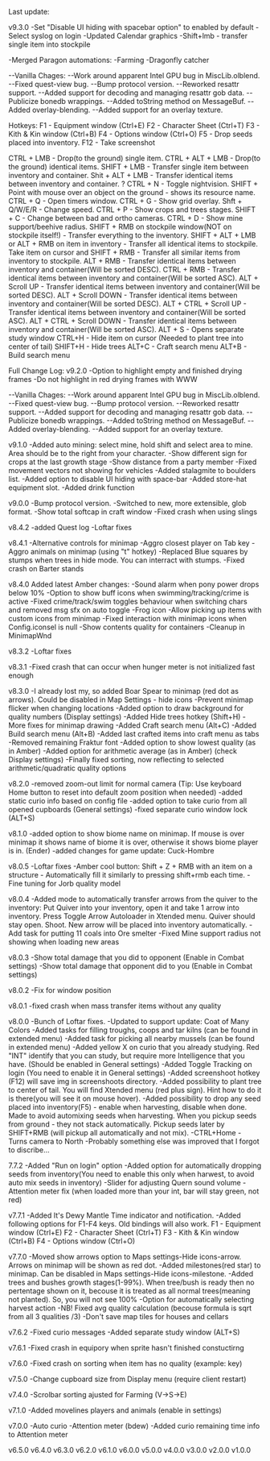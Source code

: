 Last update:

v9.3.0
-Set "Disable UI hiding with spacebar option" to enabled by default
-Select syslog on login
-Updated Calendar graphics
-Shift+lmb - transfer single item into stockpile

-Merged Paragon automations:
-Farming
-Dragonfly catcher

--Vanilla Chages:
--Work around apparent Intel GPU bug in MiscLib.olblend.
--Fixed quest-view bug.
--Bump protocol version.
--Reworked resattr support.
--Added support for decoding and managing resattr gob data.
--Publicize bonedb wrappings.
--Added toString method on MessageBuf.
--Added overlay-blending.
--Added support for an overlay texture.
 
Hotkeys:
F1 - Equipment window (Ctrl+E)
F2 - Character Sheet (Ctrl+T)
F3 - Kith & Kin window (Ctrl+B)
F4 - Options window (Ctrl+O)
F5 - Drop seeds placed into inventory.
F12 - Take screenshot

CTRL + LMB - Drop(to the ground) single item.
CTRL + ALT + LMB - Drop(to the ground) identical items.
SHIFT + LMB - Transfer single item between inventory and container.
Shit + ALT + LMB - Transfer identical items between inventory and container. ?
CTRL + N - Toggle nightvision.
SHIFT + Point with mouse over an object on the ground - shows its resource name.
CTRL + Q - Open timers window.
CTRL + G - Show grid overlay.
Shft + Q/W/E/R - Change speed.
CTRL + P - Show crops and trees stages.
SHIFT + C - Change between bad and ortho cameras.
CTRL + D - Show mine support/beehive radius.
SHIFT + RMB on stockpile window(NOT on stockpile itself!) - Transfer everything to the inventory.
SHIFT + ALT + LMB or ALT + RMB on item in inventory - Transfer all identical items to stockpile.
Take item on cursor and SHIFT + RMB - Transfer all similar items from inventory to stockpile.
ALT + RMB - Transfer identical items between inventory and container(Will be sorted DESC).
CTRL + RMB - Transfer identical items between inventory and container(Will be sorted ASC).
ALT + Scroll UP - Transfer identical items between inventory and container(Will be sorted DESC).
ALT + Scroll DOWN - Transfer identical items between inventory and container(Will be sorted DESC).
ALT + CTRL + Scroll UP - Transfer identical items between inventory and container(Will be sorted ASC).
ALT + CTRL + Scroll DOWN - Transfer identical items between inventory and container(Will be sorted ASC).
ALT + S - Opens separate study window
CTRL+H - Hide item on cursor (Needed to plant tree into center of tail)
SHIFT+H - Hide trees
ALT+C - Craft search menu
ALT+B - Build search menu

Full Change Log:
v9.2.0
-Option to highlight empty and finished drying frames
-Do not highlight in red drying frames with WWW

--Vanilla Chages:
--Work around apparent Intel GPU bug in MiscLib.olblend.
--Fixed quest-view bug.
--Bump protocol version.
--Reworked resattr support.
--Added support for decoding and managing resattr gob data.
--Publicize bonedb wrappings.
--Added toString method on MessageBuf.
--Added overlay-blending.
--Added support for an overlay texture.

v9.1.0
-Added auto mining: select mine, hold shift and select area to mine. Area should be to the right from your character.
-Show different sign for crops at the last growth stage
-Show distance from a party member
-Fixed movement vectors not showing for vehicles
-Added stalagmite to boulders list.
-Added option to disable UI hiding with space-bar
-Added store-hat equipment slot.
-Added drink function

v9.0.0
-Bump protocol version.
-Switched to new, more extensible, glob format.
-Show total softcap in craft window
-Fixed crash when using slings

v8.4.2
-added Quest log
-Loftar fixes

v8.4.1
-Alternative controls for minimap
-Aggro closest player on Tab key
-Aggro animals on minimap (using "t" hotkey)
-Replaced Blue squares by stumps when trees in hide mode. You can interract with stumps.
-Fixed crash on Barter stands

v8.4.0
Added latest Amber changes:
-Sound alarm when pony power drops below 10%
-Option to show buff icons when swimming/tracking/crime is active
-Fixed crime/track/swim toggles behaviour when switching chars and removed msg sfx on auto toggle
-Frog icon
-Allow picking up items with custom icons from minimap
-Fixed interaction with minimap icons when Config.iconsel is null
-Show contents quality for containers
-Cleanup in MinimapWnd

v8.3.2
-Loftar fixes

v8.3.1
-Fixed crash that can occur when hunger meter is not initialized fast enough

v8.3.0
-I already lost my, so added Boar Spear to minimap (red dot as arrows). Could be disabled in Map Settings - hide icons
-Prevent minimap flicker when changing locations
-Added option to draw background for quality numbers (Display settings)
-Added Hide trees hotkey (Shift+H)
-More fixes for minimap drawing
-Added Craft search menu (Alt+C)
-Added Build search menu (Alt+B)
-Added last crafted items into craft menu as tabs
-Removed remaining Fraktur font
-Added option to show lowest quality (as in Amber)
-Added option for arithmetic average (as in Amber) (check Display settings)
-Finally fixed sorting, now reflecting to selected arithmetic/quadratic quality options

v8.2.0
-removed zoom-out limit for normal camera (Tip: Use keyboard Home button to reset into default zoom position when needed)
-added static curio info based on config file
-added option to take curio from all opened cupboards (General settings)
-fixed separate curio window lock (ALT+S)

v8.1.0
-added option to show biome name on minimap. If mouse is over minimap it shows name of biome it is over, otherwise it shows biome player is in. (Ender)
-added changes for game update: Cuck-Hombre

v8.0.5
-Loftar fixes
-Amber cool button: Shift + Z + RMB with an item on a structure - Automatically fill it similarly to pressing shift+rmb each time.
-Fine tuning for Jorb quality model

v8.0.4
-Added mode to automatically transfer arrows from the quiver to the inventory:
 Put Quiver into your inventory, open it and take 1 arrow into inventory.
 Press Toggle Arrow Autoloader in Xtended menu.
 Quiver should stay open. Shoot. New arrow will be placed into inventory automatically.
-Add task for putting 11 coals into Ore smelter
-Fixed Mine support radius not showing when loading new areas

v8.0.3
-Show total damage that you did to opponent (Enable in Combat settings)
-Show total damage that opponent did to you (Enable in Combat settings)

v8.0.2
-Fix for window position

v8.0.1
-fixed crash when mass transfer items without any quality

v8.0.0
-Bunch of Loftar fixes.
-Updated to support update: Coat of Many Colors
-Added tasks for filling troughs, coops and tar kilns (can be found in extended menu)
-Added task for picking all nearby mussels (can be found in extended menu)
-Added yellow X on curio that you already studying. Red "INT" identify that you can study, but require more Intelligence that you have. (Should be enabled in General settings)
-Added Toggle Tracking on login (You need to enable it in General settings)
-Added screenshoot hotkey (F12) will save img in screenshoots directory.
-Added possibility to plant tree to center of tail. You will find Xtended menu (red plus sign). Hint how to do it is there(you will see it on mouse hover).
-Added possibility to drop any seed placed into inventory(F5) - enable when harvesting, disable when done. Made to avoid automixing seeds when harvesting. When you pickup seeds from ground - they not stack automatically.
Pickup seeds later by SHIFT+RMB (will pickup all automatically and not mix).
-CTRL+Home - Turns camera to North
-Probably something else was improved that I forgot to discribe...

7.7.2
-Added "Run on login" option
-Added option for automatically dropping seeds from inventory(You need to enable this only when harwest, to avoid auto mix seeds in inventory)
-Slider for adjusting Quern sound volume
-Attention meter fix (when loaded more than your int, bar will stay green, not red)

v7.7.1
-Added It's Dewy Mantle Time indicator and notification.
-Added following options for F1-F4 keys. Old bindings will also work.
	F1 - Equipment window (Ctrl+E)
	F2 - Character Sheet (Ctrl+T)
	F3 - Kith & Kin window (Ctrl+B)
	F4 - Options window (Ctrl+O)

v7.7.0
-Moved show arrows option to Maps settings-Hide icons-arrow. Arrows on minimap will be shown as red dot.
-Added milestones(red star) to minimap. Can be disabled in Maps settings-Hide icons-milestone.
-Added trees and bushes growth stages(1-99%). When tree/bush is ready then no pertentage shown on it, becouse it is treated as all normal trees(meaning not planted). So, you will not see 100%
-Option for automatically selecting harvest action
-NB! Fixed avg quality calculation (becouse formula is sqrt from all 3 qualities /3)
-Don't save map tiles for houses and cellars

v7.6.2
-Fixed curio messages
-Added separate study window (ALT+S)

v7.6.1
-Fixed crash in equipory when sprite hasn't finished constuctirng

v7.6.0
-Fixed crash on sorting when item has no quality (example: key)

v7.5.0
-Change cupboard size from Display menu (require client restart)

v7.4.0
-Scrolbar sorting ajusted for Farming (V->S->E)

v7.1.0
-Added movelines players and animals (enable in settings)

v7.0.0
-Auto curio
-Attention meter (bdew)
-Added curio remaining time info to Attention meter


v6.5.0
v6.4.0
v6.3.0
v6.2.0
v6.1.0
v6.0.0
v5.0.0
v4.0.0
v3.0.0
v2.0.0
v1.0.0